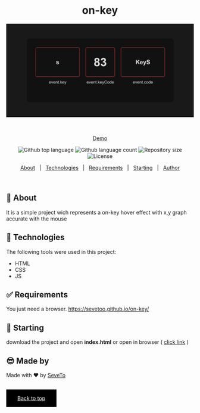<div align="center" id="top"> 
  
<h1 align="center">on-key</h1>
  <a target="_blank" href="https://sevetoo.github.io/on-key/">
  <img src="./preview.png" alt="on-key" />
  </a>

&#xa0;

<a target="_blank" href="https://sevetoo.github.io/on-key/">Demo</a>

</div>

<p align="center">
  <img alt="Github top language" src="https://img.shields.io/github/languages/top/SeveToo/on-key?color=56BEB8">

  <img alt="Github language count" src="https://img.shields.io/github/languages/count/SeveToo/on-key?color=56BEB8">

  <img alt="Repository size" src="https://img.shields.io/github/repo-size/SeveToo/on-key?color=56BEB8">

  <img alt="License" src="https://img.shields.io/github/license/SeveToo/on-key?color=56BEB8">
</p>

<p align="center">
  <a href="#dart-about">About</a> &#xa0; | &#xa0; 
  <!-- <a href="#sparkles-features">Features</a> &#xa0; | &#xa0; -->
  <a href="#rocket-technologies">Technologies</a> &#xa0; | &#xa0;
  <a href="#white_check_mark-requirements">Requirements</a> &#xa0; | &#xa0;
  <a href="#checkered_flag-starting">Starting</a> &#xa0; | &#xa0;
  <a href="https://github.com/SeveToo" target="_blank">Author</a>
</p>

<br>

## :dart: About

<!-- Make some description to me -->

It is a simple project wich represents a on-key hover effect with x,y graph accurate with the mouse

<!-- ## :sparkles: Features
:heavy_check_mark: You can set interval between rounds \
:heavy_check_mark: You see how many correct and wrong answers you get\ -->

## :rocket: Technologies

The following tools were used in this project:

- HTML
- CSS
- JS

## :white_check_mark: Requirements

You just need a browser.
https://sevetoo.github.io/on-key/

## :checkered_flag: Starting

download the project and open **index.html**
or open in browser ( <a href="https://sevetoo.github.io/on-key/" >click link</a> )

## 😎 Made by

Made with ❤ by <a href="https://github.com/SeveToo" target="_blank">SeveTo</a>

&#xa0;

<a href="#top" style="color: #fff; background: black; padding: 15px 30px">Back to top</a>
